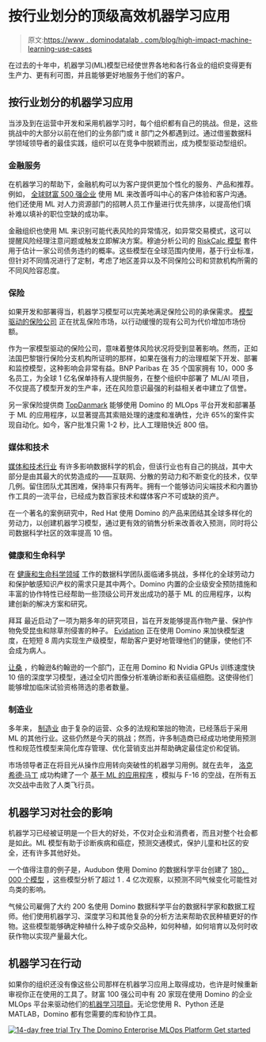# 按行业划分的顶级高效机器学习应用

> 原文:[https://www . dominodatalab . com/blog/high-impact-machine-learning-use-cases](https://www.dominodatalab.com/blog/high-impact-machine-learning-use-cases)

在过去的十年中，机器学习(ML)模型已经使世界各地和各行各业的组织变得更有生产力、更有利可图，并且能够更好地服务于他们的客户。

## 按行业划分的机器学习应用

当涉及到在运营中开发和采用机器学习时，每个组织都有自己的挑战。但是，这些挑战中的大部分以前在他们的业务部门或 it 部门之外都遇到过。通过借鉴数据科学领域领导者的最佳实践，组织可以在竞争中脱颖而出，成为模型驱动型组织。

### 金融服务

在机器学习的帮助下，[](https://www.dominodatalab.com/solutions/finance)金融机构可以为客户提供更加个性化的服务、产品和推荐。例如， [全球财富 500 强企业](https://www.dominodatalab.com/customers/global-financial-services-leader) 使用 ML 来改善呼叫中心的客户体验和客户沟通。他们还使用 ML 对人力资源部门的招聘人员工作量进行优先排序，以提高他们填补难以填补的职位空缺的成功率。

金融组织也使用 ML 来识别可能代表风险的异常情况，如异常交易模式，这可以提醒风险经理注意问题或触发立即解决方案。穆迪分析公司的 [RiskCalc 模型](https://www.moodysanalytics.com/product-list/riskcalc) 套件用于估计一家公司债务违约的概率。这些模型在全球范围内使用，基于行业标准，但针对不同情况进行了定制，考虑了地区差异以及不同保险公司和贷款机构所需的不同风险容忍度。

### 保险

如果开发和部署得当，机器学习模型可以完美地满足保险公司的承保需求。 [模型驱动的保险公司](https://www.dominodatalab.com/solutions/insurance/) 正在扰乱保险市场，以行动缓慢的现有公司为代价增加市场份额。

作为一家模型驱动的保险公司，意味着整体风险状况将受到显著影响。然而，正如法国巴黎银行保险分支机构[](https://www.dominodatalab.com/customers)所证明的那样，如果在强有力的治理框架下开发、部署和监控模型，这种影响会非常有益。BNP Paribas 在 35 个国家拥有 10，000 多名员工，为全球 1 亿名保单持有人提供服务，在整个组织中部署了 ML/AI 项目，不仅提高了模型开发的生产率，还在风险意识最强的利益相关者中建立了信誉。

另一家保险提供商 [TopDanmark](https://www.dominodatalab.com/customers/topdanmark) 能够使用 Domino 的 MLOps 平台开发和部署基于 ML 的应用程序，以显著提高其索赔处理的速度和准确性，允许 65%的案件实现自动化。如今，客户批准只需 1-2 秒，比人工理赔快近 800 倍。

### 媒体和技术

[媒体和技术行业](https://www.dominodatalab.com/solutions/internet/) 有许多影响数据科学的机会，但该行业也有自己的挑战，其中大部分是由其最大的优势造成的——互联网、分散的劳动力和不断变化的技术，仅举几例。留住团队尤其困难，保持率只有两年。拥有一个能够访问尖端技术和内置协作工具的一流平台，已经成为数百家技术和媒体客户不可或缺的资产。

在一个著名的案例研究[](https://www.eweek.com/enterprise-apps/it-science-case-study-creating-a-data-driven-enterprise/)中，Red Hat 使用 Domino 的产品来团结其全球多样化的劳动力，以创建机器学习模型，通过更有效的销售分析来改善收入预测，同时将公司数据科学社区的效率提高 10 倍。

### 健康和生命科学

在 [健康和生命科学领域](https://www.dominodatalab.com/solutions/life-sciences/) 工作的数据科学团队面临诸多挑战，多样化的全球劳动力和保护敏感知识产权的需求只是其中两个。Domino 内置的企业级安全预防措施和丰富的协作特性已经帮助一些顶级公司开发出成功的基于 ML 的应用程序，以构建创新的解决方案和研究。

拜耳 最近启动了一项为期多年的研究项目，旨在开发能够提高作物产量、保护作物免受昆虫和除草剂侵害的种子。 [Evidation](https://www.dominodatalab.com/customers/evidation) 正在使用 Domino 来加快模型速度，在短短 8 周内实现生产级模型，帮助客户更好地管理他们的健康，使他们不会成为病人。

[让桑](https://www.dominodatalab.com/customers/janssen) ，约翰逊&约翰逊的一个部门，正在用 Domino 和 Nvidia GPUs 训练速度快 10 倍的深度学习模型，通过全切片图像分析准确诊断和表征癌细胞。这使得他们能够增加临床试验资格筛选的患者数量。

### 制造业

多年来， [制造业](https://www.dominodatalab.com/solutions/manufacturing/) 由于复杂的运营、众多的法规和笨拙的物流，已经落后于采用 ML 的其他行业。这些仍然是今天的挑战；然而，许多制造商已经成功地使用预测性和规范性模型来简化库存管理、优化营销支出并帮助确定最佳定价和促销。

市场领导者正在将目光从操作应用转向突破性的机器学习用例。就在去年， [洛克希德·马丁](https://www.forbes.com/sites/erictegler/2020/08/20/ai-just-won-a-series-of-simulated-dogfights-against-a-human-f-16-pilot-5-to-nothing-what-does-that-mean/?sh=7535af1d235d) 成功构建了一个 [基于 ML 的应用程序](https://go.dominodatalab.com/how-lockheed-martin-is-pushing-the-boundaries-of-rocket-science-with-data-science-video) ，模拟与 F-16 的空战，在所有五次交战中击败了人类飞行员。

## 机器学习对社会的影响

机器学习已经被证明是一个巨大的好处，不仅对企业和消费者，而且对整个社会都是如此。ML 模型有助于诊断疾病和癌症，预测交通模式，保护儿童和社区的安全，还有许多其他好处。

一个值得注意的例子是，Audubon 使用 Domino 的数据科学平台创建了 [180，000 个模型](https://www.dominodatalab.com/customers/audubon) ，这些模型分析了超过 1 . 4 亿次观察，以预测不同气候变化可能性对鸟类的影响。

气候公司雇佣了大约 200 名使用 Domino 数据科学平台的数据科学家和数据工程师。他们使用机器学习、深度学习和其他复杂的分析方法来帮助农民种植更好的作物[](https://www.constellationr.com/research/climate-corp-scales-data-science-power-precision-agriculture)。这些模型能够确定种植什么种子或杂交品种，如何种植，如何培育以及何时收获作物以实现产量最大化。

## 机器学习在行动

如果你的组织还没有像这些公司那样在机器学习应用上取得成功，也许是时候重新审视你正在使用的[](https://blog.dominodatalab.com/8-modeling-tools-to-build-complex-algorithms/)工具了。财富 100 强公司中有 20 家现在使用 Domino 的企业 MLOps 平台来驱动他们的[机器学习项目](https://www.dominodatalab.com/resources/field-guide/managing-data-science-projects/)。无论您使用 R、Python 还是 MATLAB，Domino 都有您需要的库和协作工具。

[![14-day free trial  Try The Domino Enterprise MLOps Platform Get started](../Images/4b2c6aa363d959674d8585491f0e18b8.png)](https://cta-redirect.hubspot.com/cta/redirect/6816846/28f05935-b374-4903-9806-2b4e86e1069d)